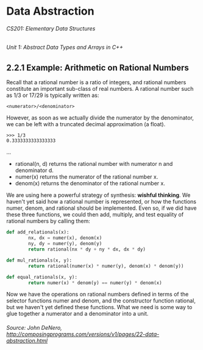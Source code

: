 # Data Abstraction

###### CS201: Elementary Data Structures
###### Unit 1: Abstract Data Types and Arrays in C++

## 2.2.1 Example: Arithmetic on Rational Numbers

Recall that a rational number is a ratio of integers, and rational numbers constitute an important sub-class of real numbers. A rational number such as 1/3 or 17/29 is typically written as:

``<numerator>/<denominator>``

However, as soon as we actually divide the numerator by the denominator, we can be left with a truncated decimal approximation (a float).

```
>>> 1/3
0.3333333333333333
```

...


- rational(n, d) returns the rational number with numerator n and denominator d.
- numer(x) returns the numerator of the rational number x.
- denom(x) returns the denominator of the rational number x.

We are using here a powerful strategy of synthesis: __wishful thinking__. We haven't yet said how a rational number is represented, or how the functions numer, denom, and rational should be implemented. Even so, if we did have these three functions, we could then add, multiply, and test equality of rational numbers by calling them:

```python
def add_relationals(x):
        nx, dx = numer(x), denom(x)
        ny, dy = numer(y), denom(y)
        return rational(nx * dy + ny * dx, dx * dy)

def mul_rationals(x, y):
        return rational(numer(x) * numer(y), denom(x) * denom(y))

def equal_rationals(x, y):
        return numer(x) * denom(y) == numer(y) * denom(x)
```

Now we have the operations on rational numbers defined in terms of the selector functions numer and denom, and the constructor function rational, but we haven't yet defined these functions. What we need is some way to glue together a numerator and a denominator into a unit.

###### Source: John DeNero, http://composingprograms.com/versions/v1/pages/22-data-abstraction.html
